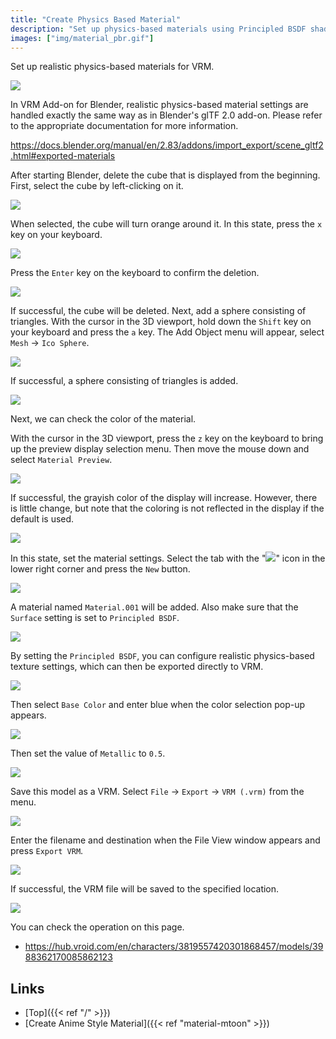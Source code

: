 ```yaml
---
title: "Create Physics Based Material"
description: "Set up physics-based materials using Principled BSDF shaders."
images: ["img/material_pbr.gif"]
---
```


Set up realistic physics-based materials for VRM.

![](material_pbr.gif)

In VRM Add-on for Blender, realistic physics-based material settings are handled exactly the same way as in Blender's glTF 2.0 add-on. Please refer to the appropriate documentation for more information.

https://docs.blender.org/manual/en/2.83/addons/import_export/scene_gltf2.html#exported-materials

After starting Blender, delete the cube that is displayed from the beginning. First, select the cube by left-clicking on it.

![](1.en.png)

When selected, the cube will turn orange around it. In this state, press the `x` key on your keyboard.

![](2.en.png)

Press the `Enter` key on the keyboard to confirm the deletion.

![](3.en.png)

If successful, the cube will be deleted.
Next, add a sphere consisting of triangles.
With the cursor in the 3D viewport, hold down the `Shift` key on your keyboard and press the `a` key.
The Add Object menu will appear, select `Mesh` → `Ico Sphere`.

![](4.en.png)

If successful, a sphere consisting of triangles is added.

![](5.en.png)

Next, we can check the color of the material.

With the cursor in the 3D viewport, press the `z` key on the keyboard to bring up the preview display selection menu.
Then move the mouse down and select `Material Preview`.

![](6.en.png)

If successful, the grayish color of the display will increase. However, there is little change, but note that the coloring is not reflected in the display if the default is used.

![](7.en.png)

In this state, set the material settings. Select the tab with the "![](material_property_tab_icon.png)" icon in the lower right corner and press the `New` button.

![](8.en.png)

A material named `Material.001` will be added.
Also make sure that the `Surface` setting is set to `Principled BSDF`.

![](9.en.png)

By setting the `Principled BSDF`, you can configure realistic physics-based texture settings, which can then be exported directly to VRM.

![](10.en.png)

Then select `Base Color` and enter blue when the color selection pop-up appears.

![](11.en.png)

Then set the value of `Metallic` to `0.5`.

![](12.en.png)

Save this model as a VRM. Select `File` → `Export` → `VRM (.vrm)` from the menu.

![](13.en.png)

Enter the filename and destination when the File View window appears and press `Export VRM`.

![](14.en.png)

If successful, the VRM file will be saved to the specified location.

![](material_pbr.gif)

You can check the operation on this page.

- https://hub.vroid.com/en/characters/3819557420301868457/models/3988362170085862123

## Links

- [Top]({{< ref "/" >}})
- [Create Anime Style Material]({{< ref "material-mtoon" >}})

